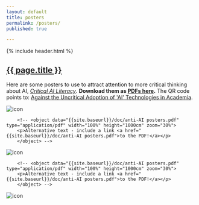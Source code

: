 ```yaml
---
layout: default
title: posters
permalink: /posters/
published: true

---
```



<article class="page">
<div class="row">
  <div class="col-12 col-6-md col-6-lg">
      {% include header.html %}
  </div>

  <div class="col-12 col-6-md col-6-lg">
    <h2><a href="#top">{{ page.title }}</a></h2>
        <p>Here are some posters to use to attract attention to more critical thinking about AI, <i><a href="https://www.ru.nl/en/research/research-projects/critical-ai-literacy-cail">Critical AI Literacy</a></i>. <b>Download them as <a href="{{site.baseurl}}/doc/anti-AI-posters.pdf">PDFs here</a>.</b> The QR code points to: <a href="//doi.org/10.5281/zenodo.17065099">Against the Uncritical Adoption of 'AI' Technologies in Academia</a>.</p>

  </div>
</div>





<div class="row">
    <div class="col-4">
        <img src="{{ site.baseurl }}/images/anti-ai1.png" alt="icon" class="poster is-full-width">

        <!-- <object data="{{site.baseurl}}/doc/anti-AI posters.pdf" type="application/pdf" width="100%" height="1000cm" zoom="30%">
        <p>Alternative text - include a link <a href="{{site.baseurl}}/doc/anti-AI posters.pdf">to the PDF!</a></p>
        </object> -->



   </div>    <div class="col-4">
        <img src="{{ site.baseurl }}/images/anti-ai2.png" alt="icon" class="poster is-full-width">

        <!-- <object data="{{site.baseurl}}/doc/anti-AI posters.pdf" type="application/pdf" width="100%" height="1000cm" zoom="30%">
        <p>Alternative text - include a link <a href="{{site.baseurl}}/doc/anti-AI posters.pdf">to the PDF!</a></p>
        </object> -->



   </div>    <div class="col-4">
        <img src="{{ site.baseurl }}/images/anti-ai3.png" alt="icon" class="poster is-full-width">





   </div>
   </div>

</article>
